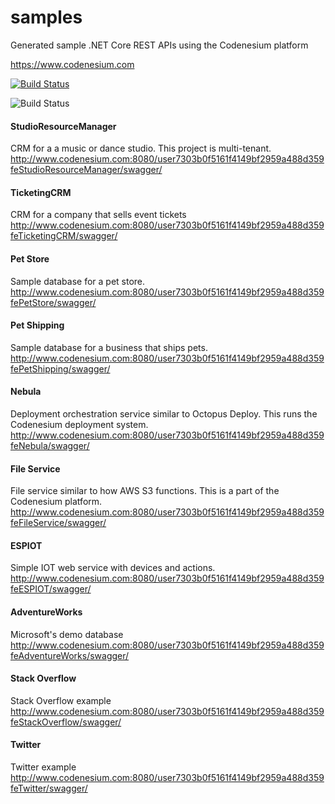# samples
Generated sample .NET Core REST APIs using the Codenesium platform


https://www.codenesium.com



[![Build Status](https://travis-ci.org/codenesium/samples.svg?branch=master)](https://travis-ci.org/codenesium/samples)

![Build Status](https://dev.azure.com/codenesium0978/Samples/_apis/build/status/Samples-ASP.NET%20Core-CI)


#### StudioResourceManager
CRM for a a music or dance studio.
This project is multi-tenant.
http://www.codenesium.com:8080/user7303b0f5161f4149bf2959a488d359feStudioResourceManager/swagger/

#### TicketingCRM
CRM for a company that sells event tickets
http://www.codenesium.com:8080/user7303b0f5161f4149bf2959a488d359feTicketingCRM/swagger/

#### Pet Store
Sample database for a pet store.
http://www.codenesium.com:8080/user7303b0f5161f4149bf2959a488d359fePetStore/swagger/

#### Pet Shipping
Sample database for a business that ships pets.
http://www.codenesium.com:8080/user7303b0f5161f4149bf2959a488d359fePetShipping/swagger/

#### Nebula
Deployment orchestration service similar to Octopus Deploy. This runs the Codenesium deployment system.
http://www.codenesium.com:8080/user7303b0f5161f4149bf2959a488d359feNebula/swagger/

#### File Service
File service similar to how AWS S3 functions. This is a part of the Codenesium platform.
http://www.codenesium.com:8080/user7303b0f5161f4149bf2959a488d359feFileService/swagger/

#### ESPIOT
Simple IOT web service with devices and actions.
http://www.codenesium.com:8080/user7303b0f5161f4149bf2959a488d359feESPIOT/swagger/

#### AdventureWorks
Microsoft's demo database
http://www.codenesium.com:8080/user7303b0f5161f4149bf2959a488d359feAdventureWorks/swagger/

#### Stack Overflow
Stack Overflow example
http://www.codenesium.com:8080/user7303b0f5161f4149bf2959a488d359feStackOverflow/swagger/

#### Twitter
Twitter example
http://www.codenesium.com:8080/user7303b0f5161f4149bf2959a488d359feTwitter/swagger/
